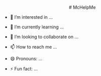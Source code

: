 <p align=center>
# McHelpMe 
</p>

- 👀 I’m interested in ...


- 🌱 I’m currently learning ...
- 💞️ I’m looking to collaborate on ...
- 📫 How to reach me ...
- 😄 Pronouns: ...
- ⚡ Fun fact: ...

<!---
McHelpMe/McHelpMe is a ✨ special ✨ repository because its `README.md` (this file) appears on your GitHub profile.
You can click the Preview link to take a look at your changes.
--->
